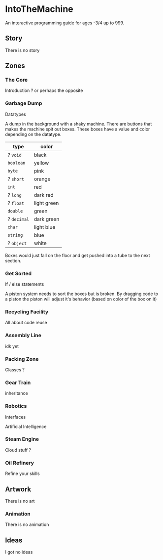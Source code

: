 # IntoTheMachine
An interactive programming guide for ages -3/4 up to 999.
## Story
There is no story
## Zones
### The Core
Introduction ? or perhaps the opposite

### Garbage Dump
Datatypes

A dump in the background with a shaky machine. There are buttons that makes the machine spit out boxes. These boxes have a value and color depending on the datatype.

type | color
---- | -----
? `void` | black
`boolean` | yellow
`byte` | pink
? `short` | orange
`int` | red
? `long` | dark red
? `float` | light green
`double` | green
? `decimal` | dark green
`char` | light blue
`string` | blue
? `object` | white

Boxes would just fall on the floor and get pushed into a tube to the next section.

### Get Sorted
If / else statements

A piston system needs to sort the boxes but is broken. By dragging code to a piston the piston will adjust it's behavior (based on color of the box on it)

### Recycling Facility
All about code reuse

### Assembly Line
idk yet

### Packing Zone
Classes ?

### Gear Train
inheritance

### Robotics
Interfaces

Artificial Intelligence

### Steam Engine
Cloud stuff ?

### Oil Refinery
Refine your skills

## Artwork
There is no art
### Animation
There is no animation
## Ideas
I got no ideas
